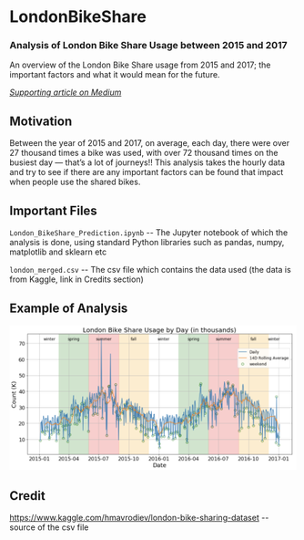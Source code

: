 # LondonBikeShare
### Analysis of London Bike Share Usage between 2015 and 2017
An overview of the London Bike Share usage from 2015 and 2017; the important factors and what it would mean for the future.

[*Supporting article on Medium*](https://medium.com/@junyi_429730731/what-would-make-you-use-a-london-bike-share-b70a3d6a6bf1)

## Motivation
Between the year of 2015 and 2017, on average, each day, there were over 27 thousand times a bike was used, with over 72 thousand times on the busiest day — that’s a lot of journeys!! This analysis takes the hourly data and try to see if there are any important factors can be found that impact when people use the shared bikes.


## Important Files
`London_BikeShare_Prediction.ipynb` -- The Jupyter notebook of which the analysis is done, using standard Python libraries such as pandas, numpy, matplotlib and sklearn etc

`london_merged.csv` -- The csv file which contains the data used (the data is from Kaggle, link in Credits section)

## Example of Analysis
![alt text](https://raw.githubusercontent.com/xyzjust/LondonBikeShare/main/example_plot.png)


## Credit
https://www.kaggle.com/hmavrodiev/london-bike-sharing-dataset -- source of the csv file

